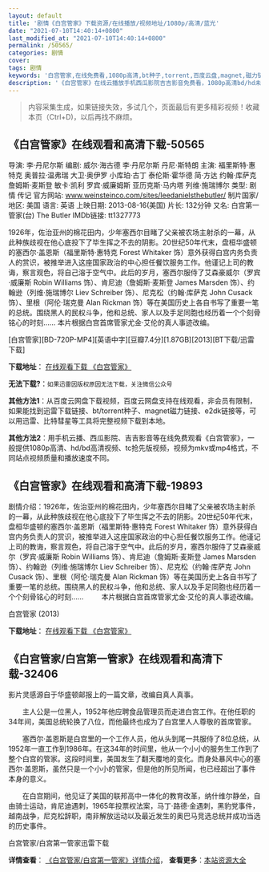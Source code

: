 ```yaml
---
layout: default
title: '剧情《白宫管家》下载资源/在线播放/视频地址/1080p/高清/蓝光'
date: "2021-07-10T14:40:14+0800"
last_modified_at: "2021-07-10T14:40:14+0800"
permalink: /50565/
categories: 剧情
cover:
tags: 剧情
keywords: '白宫管家,在线免费看,1080p高清,bt种子,torrent,百度云盘,magnet,磁力链,迅雷下载资源'
description: '《白宫管家》在线云播放手机西瓜影院吉吉影音免费看，1080p高清bd/hd未删减完整版和tc抢先枪版，mkv/mp4格式，附带bt/torrent种子、magnet/磁力链、百度云盘、网盘资源迅雷下载链接'
---
```


>内容采集生成，如果链接失效，多试几个，页面最后有更多精彩视频！收藏本页（Ctrl+D)，以后再找不麻烦。


## 《白宫管家》在线观看和高清下载-50565

导演: 李·丹尼尔斯 编剧: 威尔·海古德 李·丹尼尔斯 丹尼·斯特朗 主演: 福里斯特·惠特克 奥普拉·温弗瑞 大卫·奥伊罗 小库珀·古丁 泰伦斯·霍华德 简·方达 约翰·库萨克 詹姆斯·麦斯登 敏卡·凯利 罗宾·威廉姆斯 亚历克斯·马内塔 列维·施瑞博尔 类型: 剧情 传记 官方网站: www.weinsteinco.com/sites/leedanielsthebutler/ 制片国家/地区: 美国 语言: 英语 上映日期: 2013-08-16(美国) 片长: 132分钟 又名: 白宫第一管家(台) The Butler IMDb链接: tt1327773

1926年，佐治亚州的棉花田内，少年塞西尔目睹了父亲被农场主射杀的一幕，从此种族歧视在他心底投下了毕生挥之不去的阴影。20世纪50年代末，盘桓华盛顿的塞西尔·盖恩斯（福里斯特·惠特克 Forest Whitaker 饰）意外获得白宫内务负责人的赏识，被推举进入这座国家政治的中心担任餐饮服务工作。他谨记上司的教诲，察言观色，将自己溶于空气中。此后的岁月，塞西尔服侍了艾森豪威尔（罗宾·威廉斯 Robin Williams 饰）、肯尼迪（詹姆斯·麦斯登 James Marsden 饰）、约翰逊（列维·施瑞博尔 Liev Schreiber 饰）、尼克松（约翰·库萨克 John Cusack 饰）、里根（阿伦·瑞克曼 Alan Rickman 饰）等在美国历史上各自书写了重要一笔的总统。围绕黑人的民权斗争，他和总统、家人以及手足同胞也经历着一个个刻骨铭心的时刻…… 本片根据白宫首席管家尤金·艾伦的真人事迹改编。


[白宫管家][BD-720P-MP4][英语中字][豆瓣7.4分][1.87GB][2013][BT下载/迅雷下载]

**下载地址**： [在线观看下载 《白宫管家》](https://www.btdx8.com/torrent/lee_daniels_the_butler_2013.html) 


**无法下载?**：`如果迅雷因版权原因无法下载，关注微信公众号 `

**其他方法1**：从百度云网盘下载视频，百度云网盘支持在线观看，非会员有限制，如果能找到迅雷下载链接、bt/torrent种子、magnet磁力链接、e2dk链接等，可以用迅雷、比特彗星等工具将完整视频下载到本地。

**其他方法2**：用手机云播、西瓜影院、吉吉影音等在线免费观看《白宫管家》，一般提供1080p高清、hd/bd高清视频、tc抢先版视频，视频为mkv或mp4格式，不同站点视频质量和播放速度不同。


## 《白宫管家》在线观看和高清下载-19893

剧情介绍：1926年，佐治亚州的棉花田内，少年塞西尔目睹了父亲被农场主射杀的一幕，从此种族歧视在他心底投下了毕生挥之不去的阴影。20世纪50年代末，盘桓华盛顿的塞西尔·盖恩斯（福里斯特·惠特克 Forest Whitaker 饰）意外获得白宫内务负责人的赏识，被推举进入这座国家政治的中心担任餐饮服务工作。他谨记上司的教诲，察言观色，将自己溶于空气中。此后的岁月，塞西尔服侍了艾森豪威尔（罗宾·威廉斯 Robin Williams 饰）、肯尼迪（詹姆斯·麦斯登 James Marsden 饰）、约翰逊（列维·施瑞博尔 Liev Schreiber 饰）、尼克松（约翰·库萨克 John Cusack 饰）、里根（阿伦·瑞克曼 Alan Rickman 饰）等在美国历史上各自书写了重要一笔的总统。围绕黑人的民权斗争，他和总统、家人以及手足同胞也经历着一个个刻骨铭心的时刻……  　　本片根据白宫首席管家尤金·艾伦的真人事迹改编。


白宫管家 (2013)

**下载地址**： [在线观看下载 《白宫管家》](https://www.btbtdy.me/btdy/dy2099.html) 


## 《白宫管家/白宫第一管家》在线观看和高清下载-32406

影片灵感源自于华盛顿邮报上的一篇文章，改编自真人真事。</p>　　主人公是一位黑人，1952年他应聘食品管理员而走进白宫工作。在他任职的34年间，美国总统轮换了八位，而他最终也成为了白宫里人人尊敬的首席管家。</p>　　塞西尔&middot;盖恩斯是白宫里的一个工作人员，他从头到尾一共服侍了8位总统，从1952年一直工作到1986年。在这34年的时间里，他从一个小小的服务生工作到了整个白宫的管家。这段时间里，美国发生了翻天覆地的变化。而身处暴风中心的塞西尔&middot;盖恩斯，虽然只是一个小小的管家，但是他的所见所闻，也已经超出了事件本身的意义。</p>　　在白宫期间，他见证了美国的联邦高中一体化的教育改革，纳什维尔静坐，自由骑士运动，肯尼迪遇刺，1965年投票权法案，马丁&middot;路德·金遇刺，黑豹党事件，越南战争，尼克松辞职，南非解放运动以及最近发生的奥巴马竞选总统并成功当选的历史事件。</p>


白宫管家/白宫第一管家迅雷下载

**详情查看**： [《白宫管家/白宫第一管家》详情介绍](/movie/32406/)， **查看更多**：[本站资源大全](/movie/t/all/)


